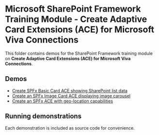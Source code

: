 # Microsoft SharePoint Framework Training Module - Create Adaptive Card Extensions (ACE) for Microsoft Viva Connections

This folder contains demos for the SharePoint Framework training module on **Create Adaptive Card Extensions (ACE) for Microsoft Viva Connections**.

## Demos

- [Create SPFx Basic Card ACE showing SharePoint list data](./01-ace-sp-rest)
- [Create an SPFx Image Card ACE displaying image carousel](./02-ace-image-viewer)
- [Create an SPFx ACE with geo-location capabilities](./03-geo-location)

## Running demonstrations

Each demonstration is included as source code for convenience.
